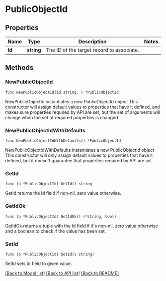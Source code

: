 # PublicObjectId

## Properties

Name | Type | Description | Notes
------------ | ------------- | ------------- | -------------
**Id** | **string** | The ID of the target record to associate. | 

## Methods

### NewPublicObjectId

`func NewPublicObjectId(id string, ) *PublicObjectId`

NewPublicObjectId instantiates a new PublicObjectId object
This constructor will assign default values to properties that have it defined,
and makes sure properties required by API are set, but the set of arguments
will change when the set of required properties is changed

### NewPublicObjectIdWithDefaults

`func NewPublicObjectIdWithDefaults() *PublicObjectId`

NewPublicObjectIdWithDefaults instantiates a new PublicObjectId object
This constructor will only assign default values to properties that have it defined,
but it doesn't guarantee that properties required by API are set

### GetId

`func (o *PublicObjectId) GetId() string`

GetId returns the Id field if non-nil, zero value otherwise.

### GetIdOk

`func (o *PublicObjectId) GetIdOk() (*string, bool)`

GetIdOk returns a tuple with the Id field if it's non-nil, zero value otherwise
and a boolean to check if the value has been set.

### SetId

`func (o *PublicObjectId) SetId(v string)`

SetId sets Id field to given value.



[[Back to Model list]](../README.md#documentation-for-models) [[Back to API list]](../README.md#documentation-for-api-endpoints) [[Back to README]](../README.md)


